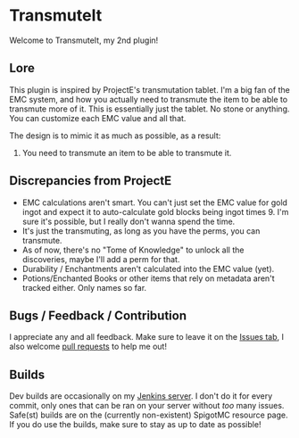 # TransmuteIt

Welcome to TransmuteIt, my 2nd plugin!

## Lore
This plugin is inspired by ProjectE's transmutation tablet. I'm a big fan of the EMC system, and how you actually need to transmute the item to be able to transmute more of it. This is essentially just the tablet. No stone or anything. You can customize each EMC value and all that.

The design is to mimic it as much as possible, as a result:

1) You need to transmute an item to be able to transmute it.

## Discrepancies from ProjectE

* EMC calculations aren't smart. You can't just set the EMC value for gold ingot and expect it to auto-calculate gold blocks being ingot times 9. I'm sure it's possible, but I really don't wanna spend the time.
* It's just the transmuting, as long as you have the perms, you can transmute.
* As of now, there's no "Tome of Knowledge" to unlock all the discoveries, maybe I'll add a perm for that.
* Durability / Enchantments aren't calculated into the EMC value (yet).
* Potions/Enchanted Books or other items that rely on metadata aren't tracked either. Only names so far.

## Bugs / Feedback / Contribution

I appreciate any and all feedback. Make sure to leave it on the [Issues tab](https://github.com/Chew/TransmuteIt/issues), I also welcome [pull requests](https://github.com/Chew/TransmuteIt/pulls) to help me out!

## Builds

Dev builds are occasionally on my [Jenkins server](https://jenkins.chew.pw/job/TransmuteIt/). I don't do it for every commit, only ones that can be ran on your server without *too* many issues. Safe(st) builds are on the (currently non-existent) SpigotMC resource page. If you do use the builds, make sure to stay as up to date as possible!
